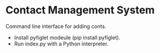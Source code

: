 # Contact Management System
Command line interface for adding conts.

- Install pyfiglet modeule (pip install pyfiglet).
- Run index.py with a Python interpreter.